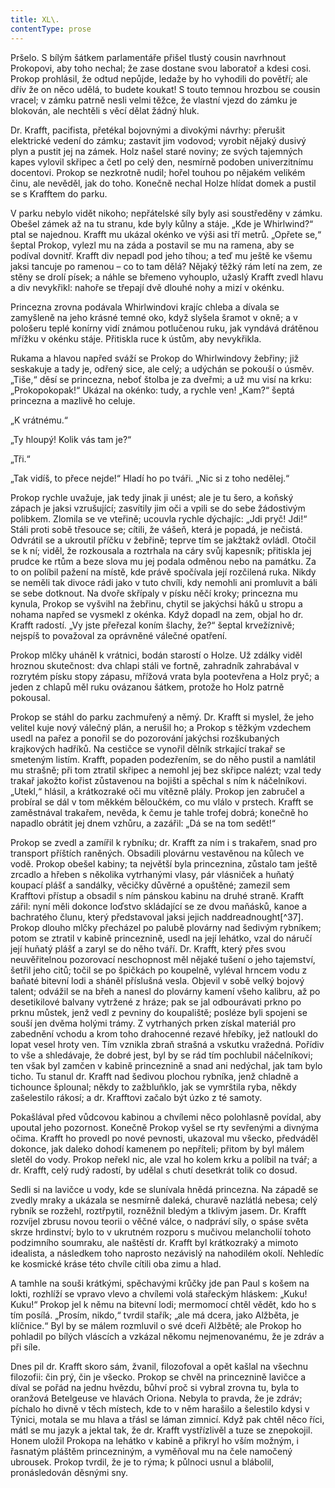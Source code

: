 ```yaml
---
title: XL\.
contentType: prose
---
```


<section>

Pršelo. S bílým šátkem parlamentáře přišel tlustý cousin navrhnout Prokopovi, aby toho nechal; že zase dostane svou laboratoř a kdesi cosi. Prokop prohlásil, že odtud nepůjde, ledaže by ho vyhodili do povětří; ale dřív že on něco udělá, to budete koukat! S touto temnou hrozbou se cousin vracel; v zámku patrně nesli velmi těžce, že vlastní vjezd do zámku je blokován, ale nechtěli s věcí dělat žádný hluk.

Dr. Krafft, pacifista, přetékal bojovnými a divokými návrhy: přerušit elektrické vedení do zámku; zastavit jim vodovod; vyrobit nějaký dusivý plyn a pustit jej na zámek. Holz našel staré noviny; ze svých tajemných kapes vylovil skřipec a četl po celý den, nesmírně podoben univerzitnímu docentovi. Prokop se nezkrotně nudil; hořel touhou po nějakém velikém činu, ale nevěděl, jak do toho. Konečně nechal Holze hlídat domek a pustil se s Krafftem do parku.

V parku nebylo vidět nikoho; nepřátelské síly byly asi soustředěny v zámku. Obešel zámek až na tu stranu, kde byly kůlny a stáje. „Kde je Whirlwind?“ ptal se najednou. Krafft mu ukázal okénko ve výši asi tří metrů. „Opřete se,“ šeptal Prokop, vylezl mu na záda a postavil se mu na ramena, aby se podíval dovnitř. Krafft div nepadl pod jeho tíhou; a teď mu ještě ke všemu jaksi tancuje po ramenou – co to tam dělá? Nějaký těžký rám letí na zem, ze stěny se drolí písek; a náhle se břemeno vyhouplo, užaslý Krafft zvedl hlavu a div nevykřikl: nahoře se třepají dvě dlouhé nohy a mizí v okénku.

Princezna zrovna podávala Whirlwindovi krajíc chleba a dívala se zamyšleně na jeho krásné temné oko, když slyšela šramot v okně; a v pološeru teplé konírny vidí známou potlučenou ruku, jak vyndává drátěnou mřížku v okénku stáje. Přitiskla ruce k ústům, aby nevykřikla.

Rukama a hlavou napřed sváží se Prokop do Whirlwindovy žebřiny; již seskakuje a tady je, odřený sice, ale celý; a udýchán se pokouší o úsměv. „Tiše,“ děsí se princezna, neboť štolba je za dveřmi; a už mu visí na krku: „Prokopokopak!“ Ukázal na okénko: tudy, a rychle ven! „Kam?“ šeptá princezna a mazlivě ho celuje.

„K vrátnému.“

„Ty hloupý! Kolik vás tam je?“

„Tři.“

„Tak vidíš, to přece nejde!“ Hladí ho po tváři. „Nic si z toho nedělej.“

Prokop rychle uvažuje, jak tedy jinak ji unést; ale je tu šero, a koňský zápach je jaksi vzrušující; zasvítily jim oči a vpili se do sebe žádostivým polibkem. Zlomila se ve vteřině; ucouvla rychle dýchajíc: „Jdi pryč! Jdi!“ Stáli proti sobě třesouce se; cítili, že vášeň, která je popadá, je nečistá. Odvrátil se a ukroutil příčku v žebřině; teprve tím se jakžtakž ovládl. Otočil se k ní; viděl, že rozkousala a roztrhala na cáry svůj kapesník; přitiskla jej prudce ke rtům a beze slova mu jej podala odměnou nebo na památku. Za to on políbil pažení na místě, kde právě spočívala její rozčilená ruka. Nikdy se neměli tak divoce rádi jako v tuto chvíli, kdy nemohli ani promluvit a báli se sebe dotknout. Na dvoře skřípaly v písku něčí kroky; princezna mu kynula, Prokop se vyšvihl na žebřinu, chytil se jakýchsi háků u stropu a nohama napřed se vysmekl z okénka. Když dopadl na zem, objal ho dr. Krafft radostí. „Vy jste přeřezal koním šlachy, že?“ šeptal krvežíznivě; nejspíš to považoval za oprávněné válečné opatření.

Prokop mlčky uháněl k vrátnici, bodán starostí o Holze. Už zdálky viděl hroznou skutečnost: dva chlapi stáli ve fortně, zahradník zahrabával v rozrytém písku stopy zápasu, mřížová vrata byla pootevřena a Holz pryč; a jeden z chlapů měl ruku ovázanou šátkem, protože ho Holz patrně pokousal.

Prokop se stáhl do parku zachmuřený a němý. Dr. Krafft si myslel, že jeho velitel kuje nový válečný plán, a nerušil ho; a Prokop s těžkým vzdechem usedl na pařez a ponořil se do pozorování jakýchsi rozškubaných krajkových hadříků. Na cestičce se vynořil dělník strkající trakař se smeteným listím. Krafft, popaden podezřením, se do něho pustil a namlátil mu strašně; při tom ztratil skřipec a nemohl jej bez skřipce nalézt; vzal tedy trakař jakožto kořist zůstavenou na bojišti a spěchal s ním k náčelníkovi. „Utekl,“ hlásil, a krátkozraké oči mu vítězně plály. Prokop jen zabručel a probíral se dál v tom měkkém běloučkém, co mu vlálo v prstech. Krafft se zaměstnával trakařem, nevěda, k čemu je tahle trofej dobrá; konečně ho napadlo obrátit jej dnem vzhůru, a zazářil: „Dá se na tom sedět!“

Prokop se zvedl a zamířil k rybníku; dr. Krafft za ním i s trakařem, snad pro transport příštích raněných. Obsadili plovárnu vestavěnou na kůlech ve vodě. Prokop obešel kabiny; ta největší byla princeznina, zůstalo tam ještě zrcadlo a hřeben s několika vytrhanými vlasy, pár vlásniček a huňatý koupací plášť a sandálky, věcičky důvěrné a opuštěné; zamezil sem Krafftovi přístup a obsadil s ním pánskou kabinu na druhé straně. Krafft zářil: nyní měli dokonce loďstvo skládající se ze dvou maňásků, kanoe a bachratého člunu, který představoval jaksi jejich naddreadnought[^37]. Prokop dlouho mlčky přecházel po palubě plovárny nad šedivým rybníkem; potom se ztratil v kabině princeznině, usedl na její lehátko, vzal do náručí její huňatý plášť a zaryl se do něho tváří. Dr. Krafft, který přes svou neuvěřitelnou pozorovací neschopnost měl nějaké tušení o jeho tajemství, šetřil jeho citů; točil se po špičkách po koupelně, vyléval hrncem vodu z baňaté bitevní lodi a sháněl příslušná vesla. Objevil v sobě velký bojový talent; odvážil se na břeh a nanesl do plovárny kamení všeho kalibru, až po desetikilové balvany vytržené z hráze; pak se jal odbourávati prkno po prknu můstek, jenž vedl z pevniny do koupaliště; posléze byli spojeni se souší jen dvěma holými trámy. Z vytrhaných prken získal materiál pro zabednění vchodu a krom toho drahocenné rezavé hřebíky, jež natloukl do lopat vesel hroty ven. Tím vznikla zbraň strašná a vskutku vražedná. Pořídiv to vše a shledávaje, že dobré jest, byl by se rád tím pochlubil náčelníkovi; ten však byl zamčen v kabině princeznině a snad ani nedýchal, jak tam bylo ticho. Tu stanul dr. Krafft nad šedivou plochou rybníka, jenž chladně a tichounce šplounal; někdy to zažbluňklo, jak se vymrštila ryba, někdy zašelestilo rákosí; a dr. Krafftovi začalo být úzko z té samoty.

Pokašlával před vůdcovou kabinou a chvílemi něco polohlasně povídal, aby upoutal jeho pozornost. Konečně Prokop vyšel se rty sevřenými a divnýma očima. Krafft ho provedl po nové pevnosti, ukazoval mu všecko, předváděl dokonce, jak daleko dohodí kamenem po nepříteli; přitom by byl málem sletěl do vody. Prokop neřekl nic, ale vzal ho kolem krku a políbil na tvář; a dr. Krafft, celý rudý radostí, by udělal s chutí desetkrát tolik co dosud.

Sedli si na lavičce u vody, kde se slunívala hnědá princezna. Na západě se zvedly mraky a ukázala se nesmírně daleká, churavě nazlátlá nebesa; celý rybník se rozžehl, roztřpytil, rozněžnil bledým a tklivým jasem. Dr. Krafft rozvíjel zbrusu novou teorii o věčné válce, o nadpráví síly, o spáse světa skrze hrdinství; bylo to v ukrutném rozporu s mučivou melancholií tohoto podzimního soumraku, ale naštěstí dr. Krafft byl krátkozraký a mimoto idealista, a následkem toho naprosto nezávislý na nahodilém okolí. Nehledíc ke kosmické kráse této chvíle cítili oba zimu a hlad.

A tamhle na souši krátkými, spěchavými krůčky jde pan Paul s košem na lokti, rozhlíží se vpravo vlevo a chvílemi volá stařeckým hláskem: „Kuku! Kuku!“ Prokop jel k němu na bitevní lodi; mermomocí chtěl vědět, kdo ho s tím posílá. „Prosím, nikdo,“ tvrdil stařík; „ale má dcera, jako Alžběta, je klíčnice.“ Byl by se málem rozmluvil o své dceři Alžbětě; ale Prokop ho pohladil po bílých vláscích a vzkázal někomu nejmenovanému, že je zdráv a při síle.

Dnes pil dr. Krafft skoro sám, žvanil, filozofoval a opět kašlal na všechnu filozofii: čin prý, čin je všecko. Prokop se chvěl na princeznině lavičce a díval se pořád na jednu hvězdu, bůhví proč si vybral zrovna tu, byla to oranžová Betelgeuse ve hlavách Oriona. Nebyla to pravda, že je zdráv; píchalo ho divně v těch místech, kde to v něm harašilo a šelestilo kdysi v Týnici, motala se mu hlava a třásl se láman zimnicí. Když pak chtěl něco říci, mátl se mu jazyk a jektal tak, že dr. Krafft vystřízlivěl a tuze se znepokojil. Honem uložil Prokopa na lehátko v kabině a přikryl ho vším možným, i řasnatým pláštěm princezniným, a vyměňoval mu na čele namočený ubrousek. Prokop tvrdil, že je to rýma; k půlnoci usnul a blábolil, pronásledován děsnými sny.

</section>
